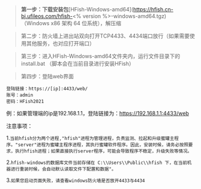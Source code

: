 > **第一步：下载安装包**[HFish-Windows-amd64](https://hfish.cn-bj.ufileos.com/hfish-<% version %>-windows-amd64.tgz) （Windows x86 架构 64 位系统），解压缩

> 第二步：防火墙上进出站双向打开TCP4433、4434端口放行（如果需要使用其他服务，也对应打开端口）

> 第三步：进入HFish-Windows-amd64文件夹内，运行文件目录下的install.bat （脚本会在当前目录进行安装HFish）

> 第四步：登陆web界面

```
登陆链接：https://[ip]:4433/web/
账号：admin
密码：HFish2021
```

例：如果管理端的ip是192.168.1.1，登陆链接为：https://192.168.1.1:4433/web

注意事项：

1.`当前hfish分为两个进程,"hfish"进程为管理进程，负责监测、拉起和升级蜜罐主程序。"server"进程为蜜罐主程序进程，其执行蜜罐软件程序。因此，安装时候，请务必按照要求，执行hfish进程；如果直接执行server程序，可能会导致程序不稳定，升级失败等情况。`

2.`hfish-windows的数据库文件当前存储在 C:\\Users\\Public\\hfish 下，在当前机器进行重装时候，会自动默认读取文件下配置和数据"。`

3.`如果您启动页面失败，请查看windows防火墙是否放开4433与4434`

